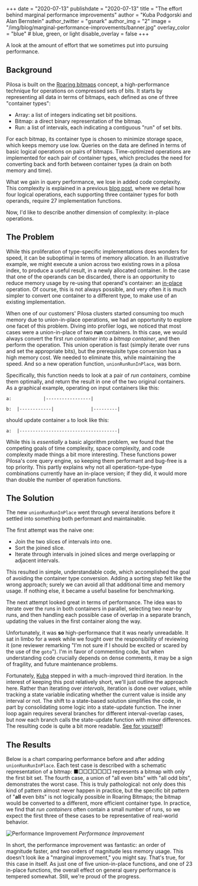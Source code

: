 +++
date = "2020-07-13"
publishdate = "2020-07-13"
title = "The effort behind marginal performance improvements"
author = "Kuba Podgorski and Alan Bernstein"
author_twitter = "gsnark"
author_img = "2"
image = "/img/blog/marginal-performance-improvements/banner.jpg"
overlay_color = "blue" # blue, green, or light
disable_overlay = false
+++

A look at the amount of effort that we sometimes put into pursuing performance.

## Background

Pilosa is built on the [Roaring bitmaps](https://roaringbitmap.org/) concept, a high-performance technique for operations on compressed sets of bits. It starts by representing all data in terms of bitmaps, each defined as one of three "container types":

- Array: a list of integers indicating set bit positions.
- Bitmap: a direct binary representation of the bitmap.
- Run: a list of intervals, each indicating a contiguous "run" of set bits.

For each bitmap, its container type is chosen to minimize storage space, which keeps memory use low. Queries on the data are defined in terms of basic logical operations on pairs of bitmaps. Time-optimized operations are implemented for each pair of container types, which precludes the need for converting back and forth between container types (a drain on both memory and time). 

What we gain in query performance, we lose in added code complexity. This complexity is explained in a previous [blog post](/blog/adding-rle-support/), where we detail how four logical operations, each supporting three container types for both operands, require 27 implementation functions.

Now, I'd like to describe another dimension of complexity: in-place operations.

## The Problem

While this proliferation of type-specific implementations does wonders for speed, it can be suboptimal in terms of memory allocation. In an illustrative example, we might execute a union across two existing rows in a pilosa index, to produce a useful result, in a newly allocated container. In the case that one of the operands can be discarded, there is an opportunity to reduce memory usage by re-using that operand's container: an [in-place](https://en.wikipedia.org/wiki/In-place_algorithm) operation. Of course, this is not always possible, and very often it is much simpler to convert one container to a different type, to make use of an existing implementation.

When one of our customers' Pilosa clusters started consuming too much memory due to union-in-place operations, we had an opportunity to explore one facet of this problem. Diving into profiler logs, we noticed that most cases were a union-in-place of two **run** containers. In this case, we would always convert the first *run container* into a *bitmap container*, and then perform the operation. This union operation is fast (simply iterate over runs and set the appropriate bits), but the prerequisite type conversion has a high memory cost. We needed to eliminate this, while maintaining the speed. And so a new operation function, `unionRunRunInPlace`, was born.

Specifically, this function needs to look at a pair of *run containers*, combine them optimally, and return the result in one of the two original containers. As a graphical example, operating on input containers like this:

```
a:            |-----------------|

b:  |------------|              |---------|
```

should update container `a` to look like this:

```
a:  |-------------------------------------|
```

While this is *essentially* a basic algorithm problem, we found that the competing goals of time complexity, space complexity, and code complexity made things a bit more interesting. These functions power Pilosa's core query engine, so keeping them performant and bug-free is a top priority. This partly explains why not all operation-type-type combinations currently have an in-place version; if they did, it would more than double the number of operation functions.

## The Solution

The new `unionRunRunInPlace` went through several iterations before it settled into something both performant and maintainable. 

The first attempt was the naive one:

- Join the two slices of intervals into one.
- Sort the joined slice.
- Iterate through intervals in joined slices and merge overlapping or adjacent intervals.

This resulted in simple, understandable code, which accomplished the goal of avoiding the container type conversion. Adding a sorting step felt like the wrong approach; surely we can avoid all that additional time and memory usage. If nothing else, it became a useful baseline for benchmarking.

The next attempt looked great in terms of performance. The idea was to iterate over the runs in both containers in parallel, selecting two near-by runs, and then handling each possible case of overlap in a separate branch, updating the values in the first container along the way.

Unfortunately, it was **so** high-performance that it was nearly unreadable. It sat in limbo for a week while we fought over the responsibility of reviewing it (one reviewer remarking "I'm not sure if I should be excited or scared by the use of the `goto`"). I'm in favor of commenting code, but when understanding code crucially depends on dense comments, it may be a sign of fragility, and future maintenance problems.

Fortunately, [Kuba](https://github.com/kuba--) stepped in with a much-improved third iteration. In the interest of keeping this post relatively short, we'll just outline the approach here. Rather than iterating over *intervals*, iteration is done over *values*, while tracking a state variable indicating whether the current value is inside any interval or not. The shift to a state-based solution simplifies the code, in part by consolidating some logic into a state-update function. The inner loop again requires several branches for different interval-overlap cases, but now each branch calls the state-update function with minor differences. The resulting code is quite a bit more readable. [See for yourself](https://github.com/pilosa/pilosa/pull/2119/files)!

## The Results

Below is a chart comparing performance before and after adding `unionRunRunInPlace`. Each test case is described with a schematic representation of a bitmap: ■□□□□□□□ represents a bitmap with only the first bit set. The fourth case, a union of "all even bits" with "all odd bits", demonstrates the worst case. This is truly pathological: not only does this kind of pattern almost never happen in practice, but the specific bit pattern of "**all** even bits" is not logically possible in Roaring Bitmaps; the bitmap would be converted to a different, more efficient container type. In practice, we find that *run containers* often contain a small number of runs, so we expect the first three of these cases to be representative of real-world behavior.

![Performance Improvement](/img/blog/marginal-performance-improvements/performance-chart.png)
*Performance Improvement*

In short, the performance improvement was fantastic: an order of magnitude faster, and two orders of magnitude less memory usage. This doesn't look ike a "marginal improvement," you might say. That's true, for this case in itself. As just one of five union-in-place functions, and one of 23 in-place functions, the overall effect on general query performance is tempered somewhat. Still, we're proud of the progress.
